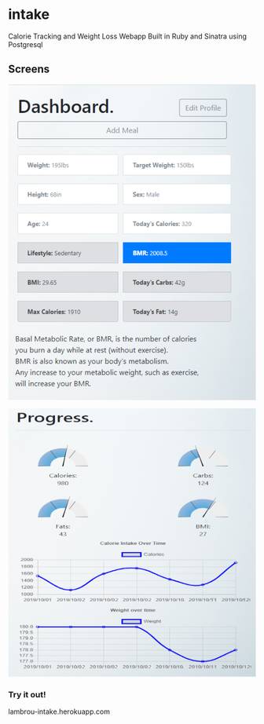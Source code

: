 # intake
Calorie Tracking and Weight Loss Webapp Built in Ruby and Sinatra using Postgresql

## Screens
![screenshot](https://github.com/lambrou/intake/blob/master/public/screen1.png "Screenshot")


![screenshot](https://github.com/lambrou/intake/blob/master/public/screen4.png "Screenshot")



### Try it out!
lambrou-intake.herokuapp.com